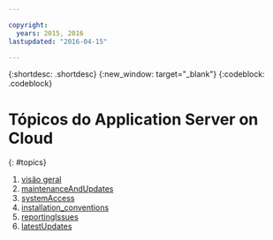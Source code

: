 ```yaml
---

copyright:
  years: 2015, 2016
lastupdated: "2016-04-15"

---
```


{:shortdesc: .shortdesc}
{:new_window: target="_blank"}
{:codeblock: .codeblock}

# Tópicos do Application Server on Cloud
{: #topics}

1. [visão geral](indexWAS4Bluemix.html)
2. [maintenanceAndUpdates](maintenanceAndUpdates.html)
6. [systemAccess](systemAccess.html)
7. [installation_conventions](installationConventions.html)
8. [reportingIssues](reportingIssues.html)
9. [latestUpdates](latestUpdates.html)
